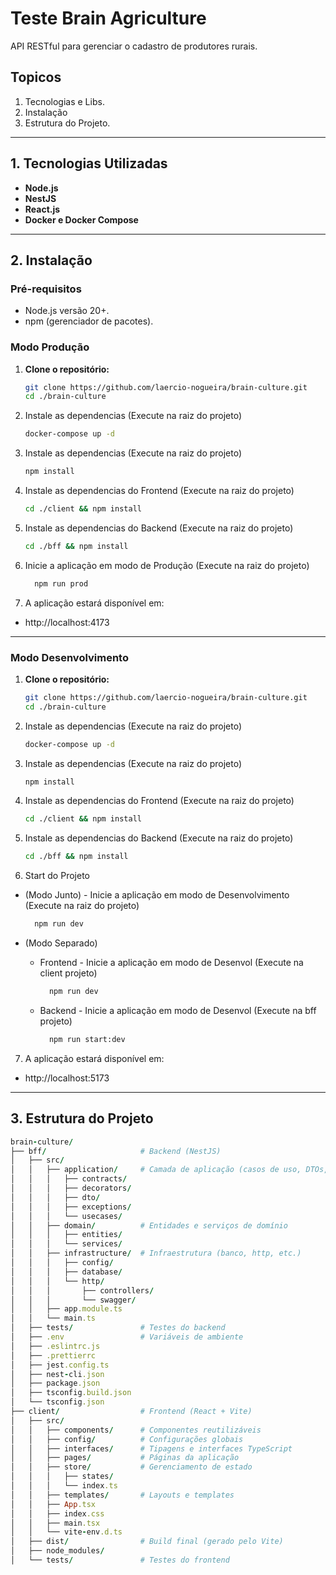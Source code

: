 # Teste Brain Agriculture

API RESTful para gerenciar o cadastro de produtores rurais.

## **Topicos**
1. Tecnologias e Libs.
2. Instalação
3. Estrutura do Projeto.

---

## **1. Tecnologias Utilizadas**
- **Node.js**
- **NestJS**
- **React.js**
- **Docker e Docker Compose**

---

## **2. Instalação**

### **Pré-requisitos**
- Node.js versão 20+.
- npm (gerenciador de pacotes).

### **Modo Produção**

1. **Clone o repositório:**
   ```bash
   git clone https://github.com/laercio-nogueira/brain-culture.git
   cd ./brain-culture
   ```
2. Instale as dependencias (Execute na raiz do projeto)
   ```bash
   docker-compose up -d
   ```

3. Instale as dependencias (Execute na raiz do projeto)
   ```bash
   npm install
   ```

4. Instale as dependencias do Frontend (Execute na raiz do projeto)
   ```bash
   cd ./client && npm install
    ```

5. Instale as dependencias do Backend (Execute na raiz do projeto)
    ```bash
    cd ./bff && npm install
    ```

6. Inicie a aplicação em modo de Produção (Execute na raiz do projeto)
    ```bash
      npm run prod
    ```

7. A aplicação estará disponível em:
  - http://localhost:4173

---

### **Modo Desenvolvimento**

1. **Clone o repositório:**
   ```bash
   git clone https://github.com/laercio-nogueira/brain-culture.git
   cd ./brain-culture
   ```

2. Instale as dependencias (Execute na raiz do projeto)
   ```bash
   docker-compose up -d
   ```

3. Instale as dependencias (Execute na raiz do projeto)
   ```bash
   npm install
   ```

4. Instale as dependencias do Frontend (Execute na raiz do projeto)
   ```bash
   cd ./client && npm install
    ```

5. Instale as dependencias do Backend (Execute na raiz do projeto)
    ```bash
    cd ./bff && npm install
    ```

6. Start do Projeto
- (Modo Junto) - Inicie a aplicação em modo de Desenvolvimento (Execute na raiz do projeto)
    ```bash
      npm run dev
    ```

- (Modo Separado) 
  - Frontend - Inicie a aplicação em modo de Desenvol (Execute na client projeto)
    ```bash
      npm run dev
    ```
  - Backend - Inicie a aplicação em modo de Desenvol (Execute na bff projeto)
    ```bash
      npm run start:dev
    ```


7. A aplicação estará disponível em:
  - http://localhost:5173

---

## **3. Estrutura do Projeto**
```ruby
brain-culture/
├── bff/                     # Backend (NestJS)
│   ├── src/
│   │   ├── application/     # Camada de aplicação (casos de uso, DTOs, contratos, etc.)
│   │   │   ├── contracts/
│   │   │   ├── decorators/
│   │   │   ├── dto/
│   │   │   ├── exceptions/
│   │   │   └── usecases/
│   │   ├── domain/          # Entidades e serviços de domínio
│   │   │   ├── entities/
│   │   │   └── services/
│   │   ├── infrastructure/  # Infraestrutura (banco, http, etc.)
│   │   │   ├── config/
│   │   │   ├── database/
│   │   │   └── http/
│   │   │       ├── controllers/
│   │   │       └── swagger/
│   │   ├── app.module.ts
│   │   └── main.ts
│   ├── tests/               # Testes do backend
│   ├── .env                 # Variáveis de ambiente
│   ├── .eslintrc.js
│   ├── .prettierrc
│   ├── jest.config.ts
│   ├── nest-cli.json
│   ├── package.json
│   ├── tsconfig.build.json
│   └── tsconfig.json
├── client/                  # Frontend (React + Vite)
│   ├── src/
│   │   ├── components/      # Componentes reutilizáveis
│   │   ├── config/          # Configurações globais
│   │   ├── interfaces/      # Tipagens e interfaces TypeScript
│   │   ├── pages/           # Páginas da aplicação
│   │   ├── store/           # Gerenciamento de estado
│   │   │   ├── states/
│   │   │   └── index.ts
│   │   ├── templates/       # Layouts e templates
│   │   ├── App.tsx
│   │   ├── index.css
│   │   ├── main.tsx
│   │   └── vite-env.d.ts
│   ├── dist/                # Build final (gerado pelo Vite)
│   ├── node_modules/
│   └── tests/               # Testes do frontend
```
